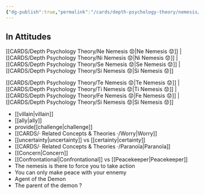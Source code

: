 ```yaml
---
{"dg-publish":true,"permalink":"/cards/depth-psychology-theory/nemesis/","created":"2022-12-27T22:26:23.610+01:00","updated":"2023-02-18T16:34:07.887+01:00"}
---
```



## In Attitudes

[[CARDS/Depth Psychology Theory/Ne Nemesis 😟\|Ne Nemesis 😟]] | [[CARDS/Depth Psychology Theory/Ni Nemesis 😟\|Ni Nemesis 😟]] | [[CARDS/Depth Psychology Theory/Se Nemesis 😟\|Se Nemesis 😟]] | [[CARDS/Depth Psychology Theory/Si Nemesis 😟\|Si Nemesis 😟]]

[[CARDS/Depth Psychology Theory/Te Nemesis 😟\|Te Nemesis 😟]] | [[CARDS/Depth Psychology Theory/Ti Nemesis 😟\|Ti Nemesis 😟]] | [[CARDS/Depth Psychology Theory/Fe Nemesis 😟\|Fe Nemesis 😟]] | [[CARDS/Depth Psychology Theory/Si Nemesis 😟\|Si Nemesis 😟]]


- [[villain\|villain]]
- [[ally\|ally]]
- provide[[challenge\|challenge]]
- [[CARDS/· Related Concepts & Theories ·/Worry\|Worry]]
- [[uncertainty\|uncertainty]] vs [[certainty\|certainty]]
- [[CARDS/· Related Concepts & Theories ·/Paranoïa\|Paranoïa]]
- [[Concern\|Concern]] 
- [[Confrontational\|Confrontational]] vs [[Peacekeeper\|Peacekeeper]]
- The nemesis is there to force you to take action 
- You can only make peace with your ennemy 
- Agent of the Demon 
- The parent of the demon ? 